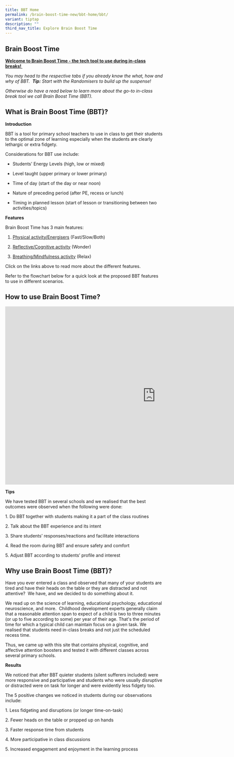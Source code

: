 ```yaml
---
title: BBT Home
permalink: /brain-boost-time-new/bbt-home/bbt/
variant: tiptap
description: ""
third_nav_title: Explore Brain Boost Time
---
```

<h2>Brain Boost Time</h2>
<p><strong><u>Welcome to Brain Boost Time - the tech tool to use during in-class breaks!&nbsp;</u></strong>
</p>
<p><em>You may head to the respective tabs if you already know the what, how and why of BBT.&nbsp; </em><strong><em>Tip:</em></strong><em> Start with the Randomisers to build up the suspense!</em>
</p>
<p><em>Otherwise do have a read below to learn more about the go-to in-class break tool we call Brain Boost Time (BBT).</em>
</p>
<p></p>
<h2>What is Brain Boost Time (BBT)?</h2>
<p><strong>Introduction</strong>
</p>
<p>BBT is a tool for primary school teachers to use in class to get their
students to the optimal zone of learning especially when the students are
clearly lethargic or extra fidgety.&nbsp;&nbsp;</p>
<p>Considerations for BBT use include:</p>
<ul>
<li>
<p>Students' Energy Levels (high, low or mixed)</p>
</li>
<li>
<p>Level taught (upper primary or lower primary)</p>
</li>
<li>
<p>Time of day (start of the day or near noon)</p>
</li>
<li>
<p>Nature of preceding period (after PE, recess or lunch)</p>
</li>
<li>
<p>Timing in planned lesson (start of lesson or transitioning between two
activities/topics)&nbsp;</p>
</li>
</ul>
<p></p>
<p><strong>Features</strong>
</p>
<p>Brain Boost Time has 3 main features:</p>
<ol>
<li>
<p><a href="https://docs.google.com/presentation/d/1k0JkThe4IU1JFAPkLD5RYu2ywruktFFxw_pmF4yZmCI/edit?pli=1#slide=id.gd62708cf34_0_829" class="XqQF9c" rel="noopener noreferrer nofollow" target="_blank"><u>Physical activity/Energisers</u></a> (Fast/Slow/Both)</p>
</li>
<li>
<p><a href="https://docs.google.com/presentation/d/1k0JkThe4IU1JFAPkLD5RYu2ywruktFFxw_pmF4yZmCI/edit?pli=1#slide=id.gd62708cf34_0_843" class="XqQF9c" rel="noopener noreferrer nofollow" target="_blank"><u>Reflective/Cognitive activity</u></a> (Wonder)</p>
</li>
<li>
<p><a href="https://docs.google.com/presentation/d/1k0JkThe4IU1JFAPkLD5RYu2ywruktFFxw_pmF4yZmCI/edit?pli=1#slide=id.gd62708cf34_0_854" class="XqQF9c" rel="noopener noreferrer nofollow" target="_blank"><u>Breathing/Mindfulness activity</u></a> (Relax)&nbsp;</p>
</li>
</ol>
<p>Click on the links above to read more about the different features.</p>
<p>Refer to the flowchart below for a quick look at the proposed BBT features
to use in different scenarios.</p>
<p></p>
<h2>How to use Brain Boost Time?</h2>
<div class="iframe-wrapper">
<iframe height="569" width="960" allowfullscreen="true" frameborder="0" src="https://docs.google.com/presentation/d/e/2PACX-1vTEmOFqn2P4tQdoNQ994T1I4mgPeNf6UxQAF56NTJeI46gh4zy96NgiM7CykhX3q4ogfR2uj4aP9FVc/embed?start=false&amp;loop=false&amp;delayms=3000"></iframe>
</div>
<p></p>
<p><strong>Tips</strong>
</p>
<p>We have tested BBT in several schools and we realised that the best outcomes
were observed when the following were done:</p>
<p>1. Do BBT together with students making it a part of the class routines</p>
<p>2. Talk about the BBT experience and its intent&nbsp;</p>
<p>3. Share students’ responses/reactions and facilitate interactions</p>
<p>4. Read the room during BBT and ensure safety and comfort</p>
<p>5. Adjust BBT according to&nbsp;students’ profile and interest</p>
<p></p>
<h2>Why use Brain Boost Time (BBT)?</h2>
<p>Have you ever entered a class and observed that many of your students
are tired and have their heads on the table or they are distracted and
not attentive?&nbsp; We have, and we decided to do something about it.</p>
<p>We read up on the science of learning, educational psychology, educational
neuroscience, and more.&nbsp; Childhood development experts generally claim
that a reasonable attention span to expect of a child is two to three minutes
(or up to five according to some) per year of their age. That's the period
of time for which a typical child can maintain focus on a given task. We
realised that students need in-class breaks and not just the scheduled
recess time.</p>
<p>Thus, we came up with this site that contains physical, cognitive, and
affective attention boosters and tested it with different classes across
several primary schools.</p>
<p></p>
<p><strong>Results</strong>
</p>
<p>We noticed that after BBT quieter students (silent sufferers included)
were more responsive and participative and students who were usually disruptive
or distracted were on task for longer and were evidently less fidgety too.&nbsp;</p>
<p>The 5 positive changes we noticed in students during our observations
include:&nbsp;</p>
<p>1. Less fidgeting and disruptions (or longer time-on-task)</p>
<p>2. Fewer heads on the table or propped up on hands&nbsp;&nbsp;</p>
<p>3. Faster response time from students</p>
<p>4. More participative in class discussions</p>
<p>5. Increased engagement and enjoyment in the learning process</p>
<p></p>
<p></p>
<p>
<br>
</p>